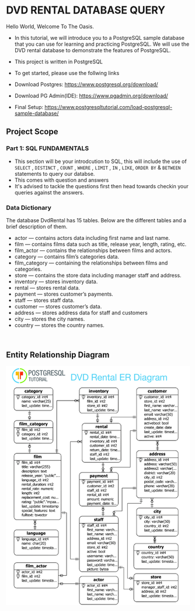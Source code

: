 # DVD RENTAL DATABASE QUERY

Hello World, Welcome To The Oasis.

* In this tutorial, we will introduce you to a PostgreSQL sample database that you can use for learning and practicing PostgreSQL.
We will use the DVD rental database to demonstrate the features of PostgreSQL.

* This project is written in PostgreSQL
* To get started, please use the follwing links 
* Download Postgres: https://www.postgresql.org/download/
* Download PG Admin(IDE): https://www.pgadmin.org/download/
* Final Setup: https://www.postgresqltutorial.com/load-postgresql-sample-database/


## Project Scope
### Part 1: SQL FUNDAMENTALS
* This section will be your introdcution to SQL, this will include the use of `SELECT` , `DISTINCT` , `COUNT` , `WHERE` , `LIMIT` , `IN` , `LIKE`,  `ORDER BY` &  `BETWEEN` statements to query our databse.
* This comes with question and answers
* It's advised to tackle the questions first then head towards checkin your queries against the answers.

### Data Dictionary
The database DvdRental has 15 tables. Below are the different tables and a brief description of them.

* actor — contains actors data including first name and last name.
* film — contains films data such as title, release year, length, rating, etc.
* film_actor — contains the relationships between films and actors.
* category — contains film’s categories data.
* film_category — containing the relationships between films and categories.
* store — contains the store data including manager staff and address.
* inventory — stores inventory data.
* rental — stores rental data.
* payment — stores customer’s payments.
* staff — stores staff data.
* customer — stores customer’s data.
* address — stores address data for staff and customers
* city — stores the city names.
* country — stores the country names.

<br>

## Entity Relationship Diagram

![](./doc/erd.jpg "ERD")
